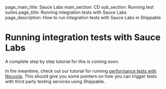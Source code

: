 page_main_title: Sauce Labs
main_section: CD
sub_section: Running test suites
page_title: Running integration tests with Sauce Labs
page_description: How to run integration tests with Sauce Labs in Shippable

# Running integration tests with Sauce Labs

A complete step by step tutorial for this is coming soon.

In the meantime, check out our tutorial for running [performance tests with Nouvola](/validate/nouvola/). This should give you some pointers on how you can trigger tests with third party testing services using Shippable.
